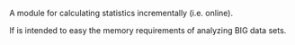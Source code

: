 A module for calculating statistics incrementally (i.e. online).

If is intended to easy the memory requirements of analyzing BIG data sets.
